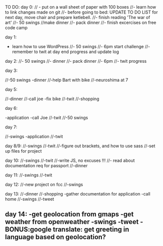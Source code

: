 TO DO:
day 0:
// - put on a wall sheet of paper with 100 boxes 
//- learn how to link changes made on git
//- before going to bed: UPDATE TO DO LIST for next day, move chair and prepare ketlebell.
//- finish reading 'The war of art'
//- 50 swings
//make dinner
//- pack dinner
//- finish excercises on free code camp

day 1:
- learn how to use WordPress
//- 50 swings
//- 6pm start challenge
//- remember to twit at day end progress and update log

day 2:
//- 50 swings
//- dinner
//- pack dinner
//- 6pm 
//- twit progress

day 3:

//-50 swings
-dinner
//-help Bart with bike
//-neuroshima at 7


day 5:

//-dinner
//-call joe
-fix bike
//-twit
//-shopping

day 6:

-application
-call Joe
//-twit
//-50 swings

day 7:

//-swings
-application
//-twit

day 8/9:
//-swings
//-twit
//-figure out brackets, and how to use sass
//-set up files for project

day 10:
//-swings
//-twit
//-write JS, no excuses !!! 
//- read about documentation req for passport
//-dinner

day 11:
//-swings
//-twit

day 12:
//-new project on fcc
//-swings

day 13:
//-dinner
//-shopping
-gather documentation for application
-call home
//-swings
//-tweet

day 14:
-get geolocation from gmaps 
-get weather from openweather
-swings
-tweet
-BONUS:google translate: get greeting in language based on geolocation?
-






